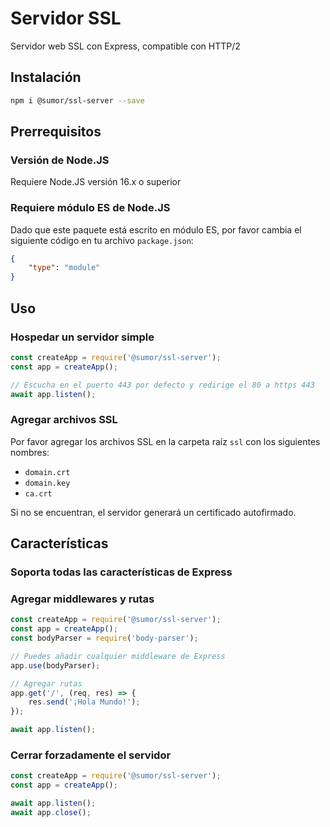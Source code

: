 # Servidor SSL
Servidor web SSL con Express, compatible con HTTP/2

## Instalación
```bash
npm i @sumor/ssl-server --save
```

## Prerrequisitos

### Versión de Node.JS
Requiere Node.JS versión 16.x o superior

### Requiere módulo ES de Node.JS
Dado que este paquete está escrito en módulo ES, por favor cambia el siguiente código en tu archivo `package.json`:
```json
{
    "type": "module"
}
```

## Uso

### Hospedar un servidor simple

```javascript
const createApp = require('@sumor/ssl-server');
const app = createApp();

// Escucha en el puerto 443 por defecto y redirige el 80 a https 443
await app.listen();
```


### Agregar archivos SSL
Por favor agregar los archivos SSL en la carpeta raíz `ssl` con los siguientes nombres:
- `domain.crt`
- `domain.key`
- `ca.crt`

Si no se encuentran, el servidor generará un certificado autofirmado.

## Características

### Soporta todas las características de Express

### Agregar middlewares y rutas

```javascript
const createApp = require('@sumor/ssl-server');
const app = createApp();
const bodyParser = require('body-parser');

// Puedes añadir cualquier middleware de Express
app.use(bodyParser);

// Agregar rutas
app.get('/', (req, res) => {
    res.send('¡Hola Mundo!');
});

await app.listen();
```

### Cerrar forzadamente el servidor

```javascript
const createApp = require('@sumor/ssl-server');
const app = createApp();

await app.listen();
await app.close();
```